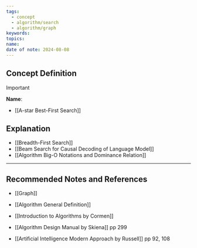 ```yaml
---
tags:
  - concept
  - algorithm/search
  - algorithm/graph
keywords: 
topics: 
name: 
date of note: 2024-08-08
---
```


## Concept Definition

>[!important]
>**Name**: 



- [[A-star Best-First Search]]


## Explanation

- [[Breadth-First Search]]
- [[Beam Search for Causal Decoding of Language Model]]
- [[Algorithm Big-O Notations and Dominance Relation]]


-----------
##  Recommended Notes and References

- [[Graph]]
- [[Algorithm General Definition]]

- [[Introduction to Algorithms by Cormen]]
- [[Algorithm Design Manual by Skiena]] pp 299
- [[Artificial Intelligence Modern Approach by Russell]] pp 92, 108